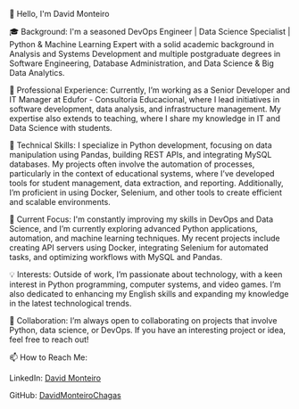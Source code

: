👋 Hello, I'm David Monteiro

🎓 Background:
I'm a seasoned DevOps Engineer | Data Science Specialist | Python & Machine Learning Expert with a solid academic background in Analysis and Systems Development and multiple postgraduate degrees in Software Engineering, Database Administration, and Data Science & Big Data Analytics.

💼 Professional Experience:
Currently, I’m working as a Senior Developer and IT Manager at Edufor - Consultoria Educacional, where I lead initiatives in software development, data analysis, and infrastructure management. My expertise also extends to teaching, where I share my knowledge in IT and Data Science with students.

🔧 Technical Skills:
I specialize in Python development, focusing on data manipulation using Pandas, building REST APIs, and integrating MySQL databases. My projects often involve the automation of processes, particularly in the context of educational systems, where I’ve developed tools for student management, data extraction, and reporting. Additionally, I’m proficient in using Docker, Selenium, and other tools to create efficient and scalable environments.

🌱 Current Focus:
I'm constantly improving my skills in DevOps and Data Science, and I’m currently exploring advanced Python applications, automation, and machine learning techniques. My recent projects include creating API servers using Docker, integrating Selenium for automated tasks, and optimizing workflows with MySQL and Pandas.

💡 Interests:
Outside of work, I’m passionate about technology, with a keen interest in Python programming, computer systems, and video games. I’m also dedicated to enhancing my English skills and expanding my knowledge in the latest technological trends.

🤝 Collaboration:
I’m always open to collaborating on projects that involve Python, data science, or DevOps. If you have an interesting project or idea, feel free to reach out!

📫 How to Reach Me:

LinkedIn: [David Monteiro](https://www.linkedin.com/in/david-monteiro-chagas/)

GitHub: [DavidMonteiroChagas](https://github.com/DavidMonteiroChagas)
